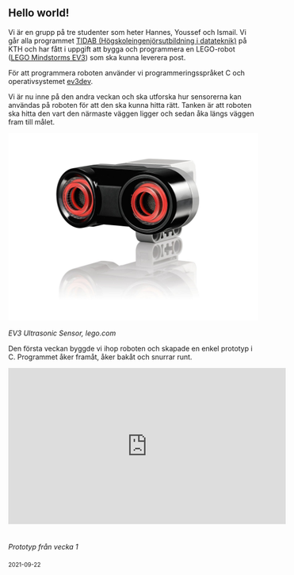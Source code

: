 ## Hello world!

Vi är en grupp på tre studenter som heter Hannes, Youssef och Ismail. Vi går alla programmet [TIDAB (Högskoleingenjörsutbildning i datateknik)](https://www.kth.se/social/program/tidab/) på KTH och har fått i uppgift att bygga och programmera en LEGO-robot ([LEGO Mindstorms EV3](https://en.wikipedia.org/wiki/Lego_Mindstorms_EV3)) som ska kunna leverera post.

För att programmera roboten använder vi programmeringsspråket C och operativsystemet [ev3dev](https://www.ev3dev.org/).

Vi är nu inne på den andra veckan och ska utforska hur sensorerna kan användas på roboten för att den ska kunna hitta rätt. Tanken är att roboten ska hitta den vart den närmaste väggen ligger och sedan åka längs väggen fram till målet.

![EV3 Ultrasonic Sensor](/assets/ultrasonic.jpg)

*EV3 Ultrasonic Sensor, lego.com*

Den första veckan byggde vi ihop roboten och skapade en enkel prototyp i C. Programmet åker framåt, åker bakåt och snurrar runt.

<iframe src="https://streamable.com/e/cjrtjx?autoplay=1&nocontrols=1" width="560" height="315" frameborder="0" allowfullscreen allow="autoplay" style="padding-bottom: 20px"></iframe>

*Prototyp från vecka 1*

<sub>2021-09-22</sub>
